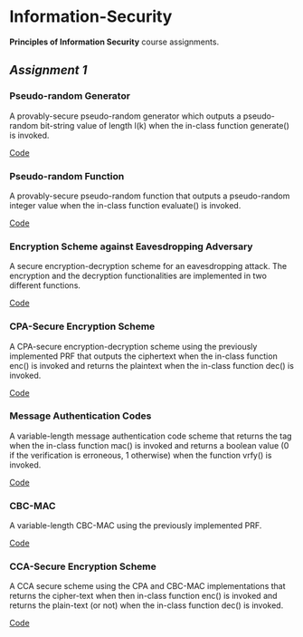 # Information-Security

**Principles of Information Security** course assignments.

## *Assignment 1*

### Pseudo-random Generator
A provably-secure pseudo-random generator which outputs a pseudo-random bit-string value of length l(k) when the in-class function generate() is invoked.

[Code](A1/PRG/PRG.py)

### Pseudo-random Function
A provably-secure pseudo-random function that outputs a pseudo-random integer value when the in-class function evaluate() is invoked.

[Code](A1/PRF/PRF.py)

### Encryption Scheme against Eavesdropping Adversary
A secure encryption-decryption scheme for an eavesdropping attack. The encryption and the decryption functionalities are implemented in two different functions.

[Code](A1/EAV/EAV.py)

### CPA-Secure Encryption Scheme
A CPA-secure encryption-decryption scheme using the previously implemented PRF that outputs the ciphertext when the in-class function enc() is invoked and returns the plaintext when the in-class function dec() is invoked.

[Code](A1/CPA/CPA.py)

### Message Authentication Codes
A variable-length message authentication code scheme that returns the tag when the in-class function mac() is invoked and returns a boolean value (0 if the verification is erroneous, 1 otherwise) when the function vrfy() is invoked.

[Code](A1/MAC/MAC.py)

### CBC-MAC
A variable-length CBC-MAC using the previously implemented PRF.

[Code](A1/CBC_MAC/CBC_MAC.py)

### CCA-Secure Encryption Scheme
A CCA secure scheme using the CPA and CBC-MAC implementations that returns the cipher-text when then in-class function enc() is invoked and returns the plain-text (or not) when the in-class function dec() is invoked. 

[Code](A1/CCA/CCA.py)

